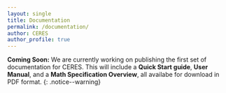 ```yaml
---
layout: single
title: Documentation
permalink: /documentation/
author: CERES
author_profile: true
---
```


**Coming Soon:** We are currently working on publishing the first set of documentation for CERES.  This will include a **Quick Start guide**, **User Manual**, and a **Math Specification Overview**, all availabe for download in PDF format.
{: .notice--warning}
